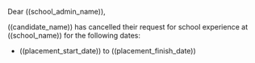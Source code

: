 Dear ((school_admin_name)),

((candidate_name)) has cancelled their request for school experience at ((school_name)) for the following dates:

* ((placement_start_date)) to ((placement_finish_date))